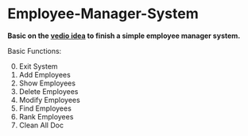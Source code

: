 # Employee-Manager-System

**Basic on the [vedio idea](https://www.bilibili.com/video/BV1et411b73Z?p=166) to finish a simple employee manager system.**

Basic Functions:

0. Exit System
1. Add Employees 
2. Show Employees
3. Delete Employees 
4. Modify Employees  
5. Find Employees 
6. Rank Employees
7. Clean All Doc
